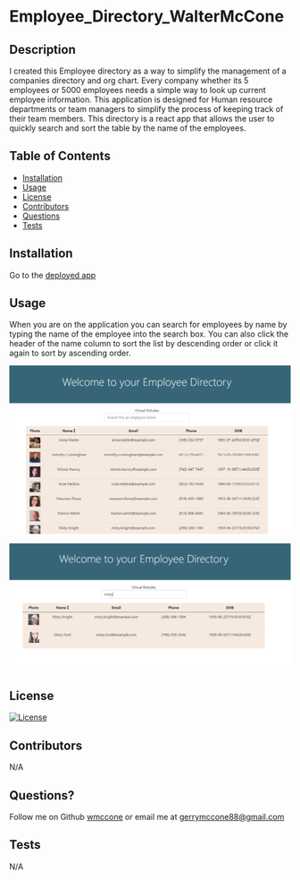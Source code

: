 # Employee_Directory_WalterMcCone

  ## Description

 I created this Employee directory as a way to simplify the management of a companies directory and org chart. Every company whether its 5 employees or 5000 employees needs a simple way to look up current employee information. This application is designed for Human resource departments or team managers to simplify the process of keeping track of their team members. This directory is a react app that allows the user to quickly search and sort the table by the name of the employees. 

  ## Table of Contents

  * [Installation](#installation)
  * [Usage](#usage)
  * [License](#license)
  * [Contributors](#contributors)
  * [Questions](#questions?)
  * [Tests](#tests)

  ## Installation

  Go to the [deployed app](https://wmccone-employee-directory.herokuapp.com/)

  ## Usage

  When you are on the application you can search for employees by name by typing the name of the employee into the search box. You can also click the header of the name column to sort the list by descending order or click it again to sort by ascending order.

  ![homepage](./demo/homepage.png)

  ![search](./demo/search.png)
  

  ## License

  [![License](https://img.shields.io/badge/License-MIT-yellow.svg)](https://opensource.org/licenses/MIT)

  ## Contributors

  N/A

  ## Questions?
  Follow me on Github
  [wmccone](https://github.com/wmccone) 
  or 
  email me at gerrymccone88@gmail.com

  ## Tests

  N/A

